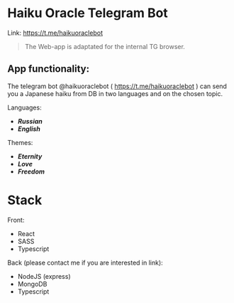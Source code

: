# Haiku Oracle Telegram Bot

Link: https://t.me/haikuoraclebot

> The Web-app is adaptated for the internal TG browser.

## App functionality:

The telegram bot @haikuoraclebot ( https://t.me/haikuoraclebot ) can send you a Japanese haiku from DB in two languages and on the chosen topic. 

Languages:
- ***Russian***
- ***English***

Themes:
- ***Eternity***
- ***Love***
- ***Freedom***

# Stack

Front:
- React
- SASS
- Typescript

Back (please contact me if you are interested in link):
- NodeJS (express)
- MongoDB
- Typescript









